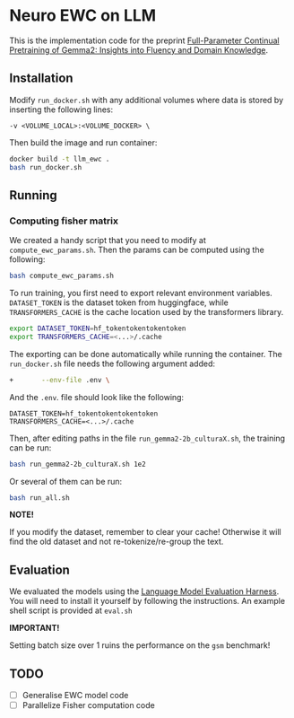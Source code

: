# Neuro EWC on LLM

This is the implementation code for the preprint [Full-Parameter Continual Pretraining of Gemma2: Insights into Fluency and Domain Knowledge](https://arxiv.org/abs/2505.05946).

## Installation

Modify `run_docker.sh` with any additional volumes where data is stored
by inserting the following lines:

`-v <VOLUME_LOCAL>:<VOLUME_DOCKER> \`

Then build the image and run container:
```bash
docker build -t llm_ewc .
bash run_docker.sh
```

## Running

### Computing fisher matrix

We created a handy script that you need to modify at `compute_ewc_params.sh`.
Then the params can be computed using the following:

```bash
bash compute_ewc_params.sh
```

To run training, you first need to export relevant environment variables.
`DATASET_TOKEN` is the dataset token from huggingface, while `TRANSFORMERS_CACHE` is the cache location used by the transformers library.
```bash
export DATASET_TOKEN=hf_tokentokentokentoken
export TRANSFORMERS_CACHE=<...>/.cache
```
The exporting can be done automatically while running the container.
The `run_docker.sh` file needs the following argument added:
```bash
+       --env-file .env \
```
And the `.env`. file should look like the following:
```
DATASET_TOKEN=hf_tokentokentokentoken
TRANSFORMERS_CACHE=<...>/.cache
```

Then, after editing paths in the file `run_gemma2-2b_culturaX.sh`, the training can be run:

```bash
bash run_gemma2-2b_culturaX.sh 1e2
```

Or several of them can be run:

```bash
bash run_all.sh
```

**NOTE!**

If you modify the dataset, remember to clear your cache!
Otherwise it will find the old dataset and not re-tokenize/re-group the text.

## Evaluation

We evaluated the models using the [Language Model Evaluation Harness](https://github.com/EleutherAI/lm-evaluation-harness).
You will need to install it yourself by following the instructions.
An example shell script is provided at `eval.sh`

**IMPORTANT!**

Setting batch size over 1 ruins the performance on the `gsm` benchmark!


## TODO
- [ ] Generalise EWC model code
- [ ] Parallelize Fisher computation code
